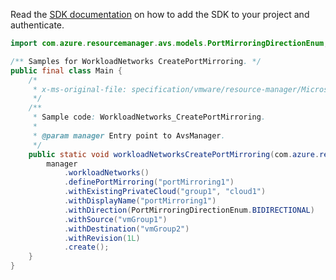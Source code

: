 Read the [SDK documentation](https://github.com/Azure/azure-sdk-for-java/blob/azure-resourcemanager-avs_1.0.0-beta.3/sdk/avs/azure-resourcemanager-avs/README.md) on how to add the SDK to your project and authenticate.

```java
import com.azure.resourcemanager.avs.models.PortMirroringDirectionEnum;

/** Samples for WorkloadNetworks CreatePortMirroring. */
public final class Main {
    /*
     * x-ms-original-file: specification/vmware/resource-manager/Microsoft.AVS/stable/2021-12-01/examples/WorkloadNetworks_CreatePortMirroringProfiles.json
     */
    /**
     * Sample code: WorkloadNetworks_CreatePortMirroring.
     *
     * @param manager Entry point to AvsManager.
     */
    public static void workloadNetworksCreatePortMirroring(com.azure.resourcemanager.avs.AvsManager manager) {
        manager
            .workloadNetworks()
            .definePortMirroring("portMirroring1")
            .withExistingPrivateCloud("group1", "cloud1")
            .withDisplayName("portMirroring1")
            .withDirection(PortMirroringDirectionEnum.BIDIRECTIONAL)
            .withSource("vmGroup1")
            .withDestination("vmGroup2")
            .withRevision(1L)
            .create();
    }
}
```
